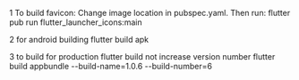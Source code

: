 1
To build favicon:
Change image location in pubspec.yaml. Then run:
flutter pub run flutter_launcher_icons:main

2
for android building
flutter build apk

3
to build for production
flutter build not increase version number
flutter build appbundle --build-name=1.0.6 --build-number=6